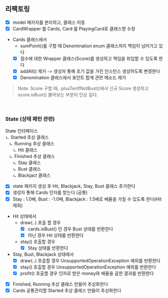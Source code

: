 ## 리팩토링
- [X] model 패키지를 분리하고, 클래스 이동
- [X] CardWrapper 를 Cards, Card 를 PlayingCard로 클래스명 수정
- Cards 클래스에서
  - sumPoint()를 구할 때 Denomination enum 클래스까지 책임이 넘어가고 있다
  - [X] 점수에 대한 Wrapper 클래스(Score)를 생성하고 책임을 위임할 수 있도록 한다
  - [X] addAll() 제거 -> 생성자 통해 초기 값을 가진 인스턴스 생성하도록 변경한다
  - [X] Denomination 클래스에서 포인트 합계 관련 메소드 제거

> Note. Score 구할 때, .plusTenIfNotBust()에서 신규 Score 생성하고 score.isBust() 물어보는 부분이 인상 깊다.

<br/>

### State (상태 패턴 관련)
State 인터페이스 </br>
ㄴ Started 추상 클래스 </br>
&nbsp;&nbsp;&nbsp;ㄴ Running 추상 클래스
<br/>
&nbsp;&nbsp;&nbsp;&nbsp;&nbsp;&nbsp;ㄴ Hit 클래스
<br/>
&nbsp;&nbsp;&nbsp;ㄴ Finished 추상 클래스 
<br/>
&nbsp;&nbsp;&nbsp;&nbsp;&nbsp;&nbsp;ㄴ Stay 클래스
<br/>
&nbsp;&nbsp;&nbsp;&nbsp;&nbsp;&nbsp;ㄴ Bust 클래스
<br/>
&nbsp;&nbsp;&nbsp;&nbsp;&nbsp;&nbsp;ㄴ Blackjact 클래스


- [X] state 패키지 생성 후 Hit, Blackjack, Stay, Bust 클래스 추가한다
- [X] 생성자 통해 Cards 인자를 받는다 (공통)
- [X] Stay : 1.0배, Bust : -1.0배, Blackjack : 1.5배로 배율을 가질 수 있도록 한다(Hit제외)
- Hit 상태에서 
  - draw(..) 호출 할 경우
    - [X] cards.isBust() 인 경우 Bust 상태를 반환한다
    - [X] 아닌 경우 Hit 상태를 반환한다
  - stay() 호출할 경우 
    - [X] Stay 상태를 반환한다
- Stay, Bust, Blackjack 상태에서 
  - [X] draw(..) 호출할 경우 UnsupportedOperationException 예외를 반환한다
  - [X] stay() 호출할 경우 UnsupportedOperationException 예외를 반환한다  
  - [X] profit() 호출할 경우 인자로 받은 money와 배율을 곱한 결과를 반환한다
-[X] Finished, Running 추상 클래스 만들어 추상화한다
-[X] Cards 공통관리할 Started 추상 클래스 만들어 추상화한다